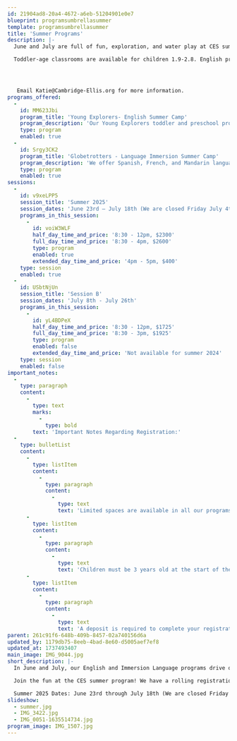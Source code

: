 ```yaml
---
id: 21904ad8-20a4-4672-a6eb-51204901e0e7
blueprint: programsumbrellasummer
template: programsumbrellasummer
title: 'Summer Programs'
description: |-
  June and July are full of fun, exploration, and water play at CES summer camp! We offer 8:30-12:00pm and 8:30-4:00pm programming for Toddlers and Preschoolers alike. 

  Toddler-age classrooms are available for children 1.9-2.8. English preschool classes are for ages 2.9-5.11, and Language Immersion classrooms in French, Mandarin, and Spanish are available for children ages 3 to 6.11.




   Email Katie@Cambridge-Ellis.org for more information.
programs_offered:
  -
    id: MM623Jbi
    program_title: 'Young Explorers- English Summer Camp'
    program_description: 'Our Young Explorers toddler and preschool programs both explore a variety of topics including arts, music and movement, nature, and science. They include CES traditions such as weekly cooking projects and lots of outdoor play.'
    type: program
    enabled: true
  -
    id: Srgy3CK2
    program_title: 'Globetrotters - Language Immersion Summer Camp'
    program_description: 'We offer Spanish, French, and Mandarin language programs for children who are completely new to foreign languages, fluent, or anywhere in between.'
    type: program
    enabled: true
sessions:
  -
    id: v9xeLPP5
    session_title: 'Summer 2025'
    session_dates: 'June 23rd – July 18th (We are closed Friday July 4th)'
    programs_in_this_session:
      -
        id: voiW3WLF
        half_day_time_and_price: '8:30 - 12pm, $2300'
        full_day_time_and_price: '8:30 - 4pm, $2600'
        type: program
        enabled: true
        extended_day_time_and_price: '4pm - 5pm, $400'
    type: session
    enabled: true
  -
    id: USbtNjUn
    session_title: 'Session B'
    session_dates: 'July 8th - July 26th'
    programs_in_this_session:
      -
        id: yL4BDPeX
        half_day_time_and_price: '8:30 - 12pm, $1725'
        full_day_time_and_price: '8:30 - 3pm, $1925'
        type: program
        enabled: false
        extended_day_time_and_price: 'Not available for summer 2024'
    type: session
    enabled: false
important_notes:
  -
    type: paragraph
    content:
      -
        type: text
        marks:
          -
            type: bold
        text: 'Important Notes Regarding Registration:'
  -
    type: bulletList
    content:
      -
        type: listItem
        content:
          -
            type: paragraph
            content:
              -
                type: text
                text: 'Limited spaces are available in all our programs. Once a program is full, you will have the option to add yourself to the waitlist. We will notify you if space becomes available.'
      -
        type: listItem
        content:
          -
            type: paragraph
            content:
              -
                type: text
                text: 'Children must be 3 years old at the start of the program in order to enroll in any of the Language Immersion programs.'
      -
        type: listItem
        content:
          -
            type: paragraph
            content:
              -
                type: text
                text: 'A deposit is required to complete your registration. Your deposit amount is shown in the “Payment Plan(s)” section at checkout. The remainder of the balance must be paid by April 15. If you need to withdraw sessions or cancel completely, you may inform us by April 1 to be refunded.'
parent: 261c91f6-648b-409b-8457-02a740156d6a
updated_by: 1179db75-8eeb-4bad-8e60-d5005aef7ef8
updated_at: 1737493407
main_image: IMG_9044.jpg
short_description: |-
  In June and July, our English and Immersion Language programs drive our enriching and joyful summer program. Our playgrounds are transformed into outdoor classrooms with water play, art experiences, building materials, books and mud kitchens.

  Join the fun at the CES summer program! We have a rolling registration beginning February 1st for currently enrolled CES students, followed by siblings, new incoming families, alumni and the general public. Our hours are 8:30am to 4:00pm with an 8:30 to noon option. Toddler-age classrooms are available for children 1.9-2.8. English preschool classes are for ages 2.9-5.11, and Language Immersion classrooms in French, Mandarin, and Spanish are available for children over the age of 3 years and up through age 6.11. Email Katie@Cambridge-Ellis.org for more information.

  Summer 2025 Dates: June 23rd through July 18th (We are closed Friday July 4th) Hours: 8:30-Noon or 8:30 - 4:00
slideshow:
  - summer.jpg
  - IMG_3422.jpg
  - IMG_0051-1635514734.jpg
program_image: IMG_1507.jpg
---
```

